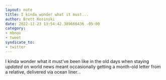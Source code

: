 ```yaml
---
layout: note
title: I kinda wonder what it must...
author: Brett Kosinski
date: 2022-11-23 13:54:42.389666436 -05:00
category:
- mbnov
- tweet
syndicate_to:
- twitter
---
```

I kinda wonder what it must've been like in the old days when staying *updated* on world news meant occasionally getting a month-old letter from a relative, delivered via ocean liner...